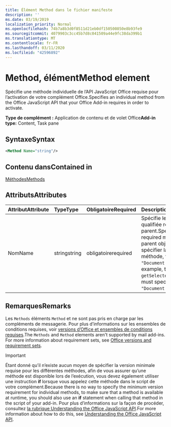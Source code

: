 ```yaml
---
title: Élément Method dans le fichier manifeste
description: ''
ms.date: 03/19/2019
localization_priority: Normal
ms.openlocfilehash: 74b7a8b3d0f8511d21eb0df150500850e8b93fe9
ms.sourcegitcommit: 4079903c3cc45b7d8c041509a44e9fc38da399b1
ms.translationtype: MT
ms.contentlocale: fr-FR
ms.lasthandoff: 03/11/2020
ms.locfileid: "42596892"
---
```

# <a name="method-element"></a><span data-ttu-id="82e54-102">Method, élément</span><span class="sxs-lookup"><span data-stu-id="82e54-102">Method element</span></span>

<span data-ttu-id="82e54-103">Spécifie une méthode individuelle de l’API JavaScript Office requise pour l’activation de votre complément Office.</span><span class="sxs-lookup"><span data-stu-id="82e54-103">Specifies an individual method from the Office JavaScript API that your Office Add-in requires in order to activate.</span></span>

<span data-ttu-id="82e54-104">**Type de complément :** Application de contenu et de volet Office</span><span class="sxs-lookup"><span data-stu-id="82e54-104">**Add-in type:** Content, Task pane</span></span>

## <a name="syntax"></a><span data-ttu-id="82e54-105">Syntaxe</span><span class="sxs-lookup"><span data-stu-id="82e54-105">Syntax</span></span>

```XML
<Method Name="string"/>
```

## <a name="contained-in"></a><span data-ttu-id="82e54-106">Contenu dans</span><span class="sxs-lookup"><span data-stu-id="82e54-106">Contained in</span></span>

[<span data-ttu-id="82e54-107">Méthodes</span><span class="sxs-lookup"><span data-stu-id="82e54-107">Methods</span></span>](methods.md)

## <a name="attributes"></a><span data-ttu-id="82e54-108">Attributs</span><span class="sxs-lookup"><span data-stu-id="82e54-108">Attributes</span></span>

|<span data-ttu-id="82e54-109">**Attribut**</span><span class="sxs-lookup"><span data-stu-id="82e54-109">**Attribute**</span></span>|<span data-ttu-id="82e54-110">**Type**</span><span class="sxs-lookup"><span data-stu-id="82e54-110">**Type**</span></span>|<span data-ttu-id="82e54-111">**Obligatoire**</span><span class="sxs-lookup"><span data-stu-id="82e54-111">**Required**</span></span>|<span data-ttu-id="82e54-112">**Description**</span><span class="sxs-lookup"><span data-stu-id="82e54-112">**Description**</span></span>|
|:-----|:-----|:-----|:-----|
|<span data-ttu-id="82e54-113">Nom</span><span class="sxs-lookup"><span data-stu-id="82e54-113">Name</span></span>|<span data-ttu-id="82e54-114">string</span><span class="sxs-lookup"><span data-stu-id="82e54-114">string</span></span>|<span data-ttu-id="82e54-115">obligatoire</span><span class="sxs-lookup"><span data-stu-id="82e54-115">required</span></span>|<span data-ttu-id="82e54-116">Spécifie le nom de la méthode qualifiée requise avec son objet parent.</span><span class="sxs-lookup"><span data-stu-id="82e54-116">Specifies the name of the required method qualified with its parent object.</span></span> <span data-ttu-id="82e54-117">Par exemple, pour spécifier la `getSelectedDataAsync` méthode, vous devez spécifier `"Document.getSelectedDataAsync"`.</span><span class="sxs-lookup"><span data-stu-id="82e54-117">For example, to specify the `getSelectedDataAsync` method, you must specify `"Document.getSelectedDataAsync"`.</span></span>|

## <a name="remarks"></a><span data-ttu-id="82e54-118">Remarques</span><span class="sxs-lookup"><span data-stu-id="82e54-118">Remarks</span></span>

<span data-ttu-id="82e54-119">Les `Methods` éléments `Method` et ne sont pas pris en charge par les compléments de messagerie. Pour plus d’informations sur les ensembles de conditions requises, voir [versions d’Office et ensembles de conditions requises](../../develop/office-versions-and-requirement-sets.md).</span><span class="sxs-lookup"><span data-stu-id="82e54-119">The `Methods` and `Method` elements aren't supported by mail add-ins. For more information about requirement sets, see [Office versions and requirement sets](../../develop/office-versions-and-requirement-sets.md).</span></span>

> [!IMPORTANT]
> <span data-ttu-id="82e54-120">Étant donné qu’il n’existe aucun moyen de spécifier la version minimale requise pour les différentes méthodes, afin de vous assurer qu’une méthode est disponible lors de l’exécution, vous devez également utiliser une instruction **if** lorsque vous appelez cette méthode dans le script de votre complément.</span><span class="sxs-lookup"><span data-stu-id="82e54-120">Because there is no way to specify the minimum version requirement for individual methods, to make sure that a method is available at runtime, you should also use an **if** statement when calling that method in the script of your add-in.</span></span> <span data-ttu-id="82e54-121">Pour plus d’informations sur la façon de procéder, consultez [la rubrique Understanding the Office JavaScript API](../../develop/understanding-the-javascript-api-for-office.md).</span><span class="sxs-lookup"><span data-stu-id="82e54-121">For more information about how to do this, see [Understanding the Office JavaScript API](../../develop/understanding-the-javascript-api-for-office.md).</span></span>
